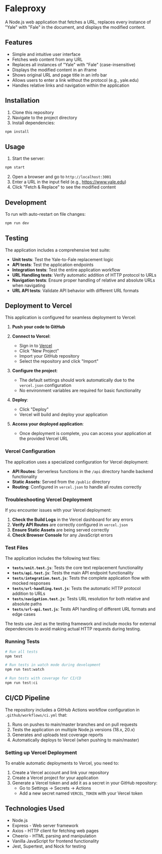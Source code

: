 # Faleproxy

A Node.js web application that fetches a URL, replaces every instance of "Yale" with "Fale" in the document, and displays the modified content.

## Features

- Simple and intuitive user interface
- Fetches web content from any URL
- Replaces all instances of "Yale" with "Fale" (case-insensitive)
- Displays the modified content in an iframe
- Shows original URL and page title in an info bar
- Allows users to enter a link without the protocol (e.g., yale.edu)
- Handles relative links and navigation within the application

## Installation

1. Clone this repository
2. Navigate to the project directory
3. Install dependencies:

```bash
npm install
```

## Usage

1. Start the server:

```bash
npm start
```

2. Open a browser and go to `http://localhost:3001`
3. Enter a URL in the input field (e.g., https://www.yale.edu)
4. Click "Fetch & Replace" to see the modified content

## Development

To run with auto-restart on file changes:

```bash
npm run dev
```

## Testing

The application includes a comprehensive test suite:

- **Unit tests**: Test the Yale-to-Fale replacement logic
- **API tests**: Test the application endpoints
- **Integration tests**: Test the entire application workflow
- **URL Handling tests**: Verify automatic addition of HTTP protocol to URLs
- **Navigation tests**: Ensure proper handling of relative and absolute URLs when navigating
- **URL API tests**: Validate API behavior with different URL formats

## Deployment to Vercel

This application is configured for seamless deployment to Vercel:

1. **Push your code to GitHub**

2. **Connect to Vercel**:
   - Sign in to [Vercel](https://vercel.com)
   - Click "New Project"
   - Import your GitHub repository
   - Select the repository and click "Import"

3. **Configure the project**:
   - The default settings should work automatically due to the `vercel.json` configuration
   - No environment variables are required for basic functionality

4. **Deploy**:
   - Click "Deploy"
   - Vercel will build and deploy your application

5. **Access your deployed application**:
   - Once deployment is complete, you can access your application at the provided Vercel URL

### Vercel Configuration

The application uses a specialized configuration for Vercel deployment:

- **API Routes**: Serverless functions in the `/api` directory handle backend functionality
- **Static Assets**: Served from the `/public` directory
- **Routing**: Configured in `vercel.json` to handle all routes correctly

### Troubleshooting Vercel Deployment

If you encounter issues with your Vercel deployment:

1. **Check the Build Logs** in the Vercel dashboard for any errors
2. **Verify API Routes** are correctly configured in `vercel.json`
3. **Ensure Static Assets** are being served correctly
4. **Check Browser Console** for any JavaScript errors

### Test Files

The application includes the following test files:

- **`tests/unit.test.js`**: Tests the core text replacement functionality
- **`tests/api.test.js`**: Tests the main API endpoint functionality
- **`tests/integration.test.js`**: Tests the complete application flow with mocked responses
- **`tests/url-handling.test.js`**: Tests the automatic HTTP protocol addition to URLs
- **`tests/navigation.test.js`**: Tests URL resolution for both relative and absolute paths
- **`tests/url-api.test.js`**: Tests API handling of different URL formats and edge cases

The tests use Jest as the testing framework and include mocks for external dependencies to avoid making actual HTTP requests during testing.

### Running Tests

```bash
# Run all tests
npm test

# Run tests in watch mode during development
npm run test:watch

# Run tests with coverage for CI/CD
npm run test:ci
```

## CI/CD Pipeline

The repository includes a GitHub Actions workflow configuration in `.github/workflows/ci.yml` that:

1. Runs on pushes to main/master branches and on pull requests
2. Tests the application on multiple Node.js versions (18.x, 20.x)
3. Generates and uploads test coverage reports
4. Automatically deploys to Vercel (when pushing to main/master)

### Setting up Vercel Deployment

To enable automatic deployments to Vercel, you need to:

1. Create a Vercel account and link your repository
2. Create a Vercel project for your application
3. Generate a Vercel token and add it as a secret in your GitHub repository:
   - Go to Settings → Secrets → Actions
   - Add a new secret named `VERCEL_TOKEN` with your Vercel token

## Technologies Used

- Node.js
- Express - Web server framework
- Axios - HTTP client for fetching web pages
- Cheerio - HTML parsing and manipulation
- Vanilla JavaScript for frontend functionality
- Jest, Supertest, and Nock for testing
